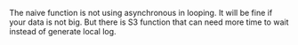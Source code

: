 The naive function is not using asynchronous in looping. It will be fine if your data is not big. But there is S3 function that can need more time to wait instead of generate local log.